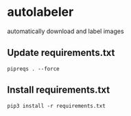 # autolabeler
automatically download and label images

## Update requirements.txt
```
pipreqs . --force
```

## Install requirements.txt
```
pip3 install -r requirements.txt
```
